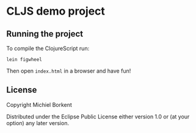 # CLJS demo project

## Running the project

To compile the ClojureScript run:

    lein figwheel

Then open `index.html` in a browser and have fun!

## License

Copyright Michiel Borkent

Distributed under the Eclipse Public License either version 1.0 or (at
your option) any later version.
